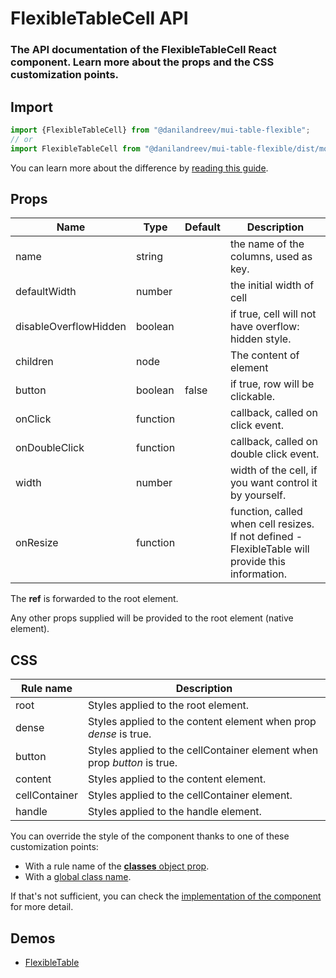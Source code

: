 # FlexibleTableCell API
### The API documentation of the FlexibleTableCell React component. Learn more about the props and the CSS customization points.

## Import
```jsx
import {FlexibleTableCell} from "@danilandreev/mui-table-flexible";
// or
import FlexibleTableCell from "@danilandreev/mui-table-flexible/dist/moleculas/FlexibleTableCell";
```
You can learn more about the difference by [reading this guide](https://material-ui.com/guides/minimizing-bundle-size/).
## Props
| Name                  | Type     | Default | Description                                                                                       |
|-----------------------|----------|---------|---------------------------------------------------------------------------------------------------|
| name                  | string   |         | the name of the columns, used as key.                                                             |
| defaultWidth          | number   |         | the initial width of cell                                                                         |
| disableOverflowHidden | boolean  |         | if true, cell will not have overflow: hidden style.                                               |
| children              | node     |         | The content of element                                                                            |
| button                | boolean  | false   | if true, row will be clickable.                                                                   |
| onClick               | function |         | callback, called on click event.                                                                  |
| onDoubleClick         | function |         | callback, called on double click event.                                                           |
| width                 | number   |         | width of the cell, if you want control it by yourself.                                            |
| onResize              | function |         | function, called when cell resizes. If not defined - FlexibleTable will provide this information. |

The __ref__ is forwarded to the root element.

Any other props supplied will be provided to the root element (native element).

## CSS
| Rule name     | Description                                                             |
|---------------|-------------------------------------------------------------------------|
| root          | Styles applied to the root element.                                     |
| dense         | Styles applied to the content element when prop _dense_ is true.        |
| button        | Styles applied to the cellContainer element when prop _button_ is true. |
| content       | Styles applied to the content element.                                  |
| cellContainer | Styles applied to the cellContainer element.                            |
| handle        | Styles applied to the handle element.                                   |

You can override the style of the component thanks to one of these customization points:
* With a rule name of the [__classes__ object prop](https://material-ui.com/customization/components/#overriding-styles-with-classes).
* With a [global class name](https://material-ui.com/customization/components/#overriding-styles-with-global-class-names).

If that's not sufficient, you can check the [implementation of the component](https://github.com/DanilAndreev/mui-table-flexible/blob/master/src/lib/organizms/FlexibleTable/FlexibleTable.tsx) for more detail.
## Demos
* [FlexibleTable](/DanilAndreev/mui-table-flexible/wiki/FlexibleTable)